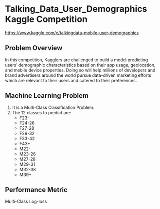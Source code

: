 # Talking_Data_User_Demographics Kaggle Competition
https://www.kaggle.com/c/talkingdata-mobile-user-demographics

## Problem Overview
In this competition, Kagglers are challenged to build a model predicting users’ demographic characteristics based on their app usage,
geolocation, and mobile device properties. Doing so will help millions of developers and brand advertisers around the world pursue
data-driven marketing efforts which are relevant to their users and catered to their preferences.

## Machine Learning Problem
1. It is a Multi-Class Classification Problem.
2. The 12 classes to predict are:
   * F23-
   * F24-26
   * F27-28
   * F29-32
   * F33-42
   * F43+
   * M22- 
   * M23-26  
   * M27-28 
   * M29-31 
   * M32-38 
   * M39+
   
## Performance Metric
Multi-Class Log-loss





